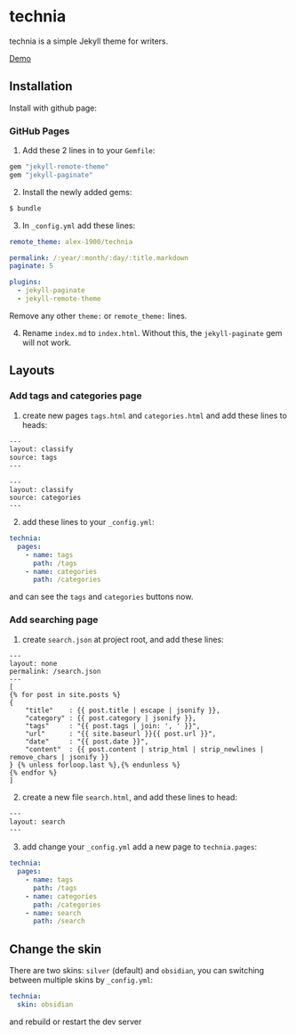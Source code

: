 # technia

technia is a simple Jekyll theme for writers.

[Demo](http://blog.technia.site/technia/)

## Installation
Install with github page:

### GitHub Pages
1. Add these 2 lines in to your `Gemfile`:

```ruby
gem "jekyll-remote-theme"
gem "jekyll-paginate"
```

2. Install the newly added gems:

```bash
$ bundle
```

3. In `_config.yml` add these lines:

```yaml
remote_theme: alex-1900/technia

permalink: /:year/:month/:day/:title.markdown
paginate: 5

plugins:
  - jekyll-paginate
  - jekyll-remote-theme
```

Remove any other `theme:` or `remote_theme:` lines.

4. Rename `index.md` to `index.html`. Without this, the `jekyll-paginate` gem will not work.

## Layouts

### Add tags and categories page
1. create new pages `tags.html` and `categories.html` and add these lines to heads:
```html
---
layout: classify
source: tags
---
```

```text
---
layout: classify
source: categories
---
```

2. add these lines to your `_config.yml`:
```yml
technia:
  pages:
    - name: tags
      path: /tags
    - name: categories
      path: /categories
```

and can see the `tags` and `categories` buttons now.

### Add searching page
1. create `search.json` at project root, and add these lines:
```text
---
layout: none
permalink: /search.json
---
[
{% for post in site.posts %}
{
    "title"    : {{ post.title | escape | jsonify }},
    "category" : {{ post.category | jsonify }},
    "tags"     : "{{ post.tags | join: ', ' }}",
    "url"      : "{{ site.baseurl }}{{ post.url }}",
    "date"     : "{{ post.date }}",
    "content"  : {{ post.content | strip_html | strip_newlines | remove_chars | jsonify }}
} {% unless forloop.last %},{% endunless %}
{% endfor %}
]
```

2. create a new file `search.html`, and add these lines to head:
```html
---
layout: search
---
```

3. add change your `_config.yml` add a new page to `technia.pages`:
```yml
technia:
  pages:
    - name: tags
      path: /tags
    - name: categories
      path: /categories
    - name: search
      path: /search
```

## Change the skin
There are two skins: `silver` (default) and `obsidian`, you can switching between multiple skins by `_config.yml`:
```yml
technia:
  skin: obsidian
```
and rebuild or restart the dev server
